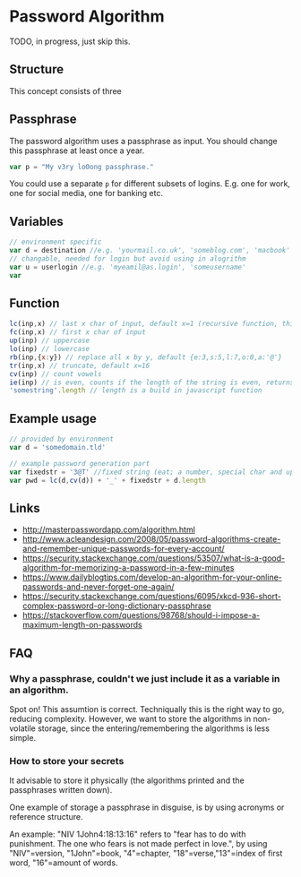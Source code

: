 # Password Algorithm

TODO, in progress, just skip this.

## Structure

This concept consists of three
## Passphrase

The password algorithm uses a passphrase as input.
You should change this passphrase at least once a year.

```javascript
var p = "My v3ry lo0ong passphrase."
```

You could use a separate `p` for different subsets of logins.
E.g. one for work, one for social media, one for banking etc.

## Variables

```javascript
// environment specific
var d = destination //e.g. 'yourmail.co.uk', 'someblog.com', 'macbook'
// changable, needed for login but avoid using in alogrithm
var u = userlogin //e.g. 'myeamil@as.login', 'someusername'
var 
```

## Function

```javascript
lc(inp,x) // last x char of input, default x=1 (recursive function, third param is pointer)
fc(inp,x) // first x char of input
up(inp) // uppercase
lo(inp) // lowercase
rb(inp,{x:y}) // replace all x by y, default {e:3,s:5,l:7,o:0,a:'@'}
tr(inp,x) // truncate, default x=16
cv(inp) // count vowels
ie(inp) // is even, counts if the length of the string is even, returns 1 or 0
'somestring'.length // length is a build in javascript function

```

## Example usage
```javascript
// provided by environment
var d = 'somedomain.tld'

// example password generation part
var fixedstr = '3@T' //fixed string (eat; a number, special char and uppercase)
var pwd = lc(d,cv(d)) + '_' + fixedstr + d.length
```

## Links

+ http://masterpasswordapp.com/algorithm.html
+ http://www.acleandesign.com/2008/05/password-algorithms-create-and-remember-unique-passwords-for-every-account/
+ https://security.stackexchange.com/questions/53507/what-is-a-good-algorithm-for-memorizing-a-password-in-a-few-minutes
+ https://www.dailyblogtips.com/develop-an-algorithm-for-your-online-passwords-and-never-forget-one-again/
+ https://security.stackexchange.com/questions/6095/xkcd-936-short-complex-password-or-long-dictionary-passphrase
+ https://stackoverflow.com/questions/98768/should-i-impose-a-maximum-length-on-passwords

## FAQ

### Why a passphrase, couldn't we just include it as a variable in an algorithm.

Spot on! This assumtion is correct.
Techniqually this is the right way to go, reducing complexity.
However, we want to store the algorithms in non-volatile storage,
since the entering/remembering the algorithms is less simple.

### How to store your secrets

It advisable to store it physically
(the algorithms printed and the passphrases written down).

One example of storage a passphrase in disguise,
is by using acronyms or reference structure.

An example: "NIV 1John4:18:13:16"
refers to "fear has to do with punishment. The one who fears is not made perfect in love.",
by using "NIV"=version, "1John"=book, "4"=chapter,
"18"=verse,"13"=index of first word, "16"=amount of words.
